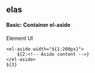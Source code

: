 ## elas
#### Basic: Container el-aside
Element UI <el-aside>
```
<el-aside width="${1:200px}">
	${2:<!-- Aside content -->}
</el-aside>
${3}
```